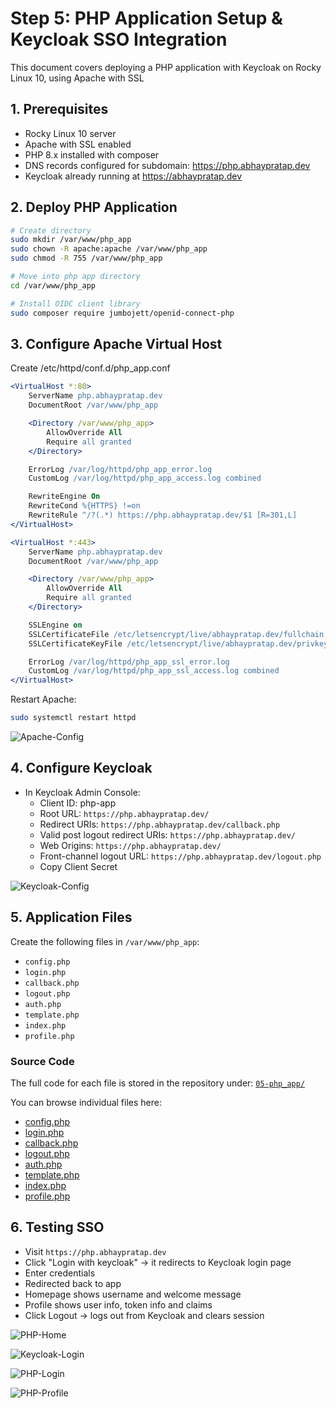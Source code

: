 # Step 5: PHP Application Setup & Keycloak SSO Integration

This document covers deploying a PHP application with Keycloak on Rocky Linux 10, using Apache with SSL

## 1. Prerequisites

- Rocky Linux 10 server
- Apache with SSL enabled
- PHP 8.x installed with composer
- DNS records configured for subdomain: https://php.abhaypratap.dev
- Keycloak already running at https://abhaypratap.dev

## 2. Deploy PHP Application

```bash
# Create directory
sudo mkdir /var/www/php_app
sudo chown -R apache:apache /var/www/php_app
sudo chmod -R 755 /var/www/php_app

# Move into php app directory
cd /var/www/php_app

# Install OIDC client library
sudo composer require jumbojett/openid-connect-php
```

## 3. Configure Apache Virtual Host

Create /etc/httpd/conf.d/php_app.conf

```apache
<VirtualHost *:80>
    ServerName php.abhaypratap.dev
    DocumentRoot /var/www/php_app

    <Directory /var/www/php_app>
        AllowOverride All
        Require all granted
    </Directory>

    ErrorLog /var/log/httpd/php_app_error.log
    CustomLog /var/log/httpd/php_app_access.log combined

    RewriteEngine On
    RewriteCond %{HTTPS} !=on
    RewriteRule ^/?(.*) https://php.abhaypratap.dev/$1 [R=301,L]
</VirtualHost>

<VirtualHost *:443>
    ServerName php.abhaypratap.dev
    DocumentRoot /var/www/php_app

    <Directory /var/www/php_app>
        AllowOverride All
        Require all granted
    </Directory>

    SSLEngine on
    SSLCertificateFile /etc/letsencrypt/live/abhaypratap.dev/fullchain.pem
    SSLCertificateKeyFile /etc/letsencrypt/live/abhaypratap.dev/privkey.pem

    ErrorLog /var/log/httpd/php_app_ssl_error.log
    CustomLog /var/log/httpd/php_app_ssl_access.log combined
</VirtualHost>
```

Restart Apache:

```bash
sudo systemctl restart httpd
```

![Apache-Config](screenshots/php/Apache-Config.png)

## 4. Configure Keycloak

- In Keycloak Admin Console:
  - Client ID: php-app
  - Root URL: `https://php.abhaypratap.dev/`
  - Redirect URIs: `https://php.abhaypratap.dev/callback.php`
  - Valid post logout redirect URIs: `https://php.abhaypratap.dev/`
  - Web Origins: `https://php.abhaypratap.dev/`
  - Front-channel logout URL: `https://php.abhaypratap.dev/logout.php`
  - Copy Client Secret

![Keycloak-Config](screenshots/php/Keycloak-Config.png)

## 5. Application Files

Create the following files in `/var/www/php_app`:

- `config.php`
- `login.php`
- `callback.php`
- `logout.php`
- `auth.php`
- `template.php`
- `index.php`
- `profile.php`

### Source Code

The full code for each file is stored in the repository under:
[`05-php_app/`](05-php_app/)

You can browse individual files here:

- [config.php](05-php_app/config.php)
- [login.php](05-php_app/login.php)
- [callback.php](05-php_app/callback.php)
- [logout.php](05-php_app/logout.php)
- [auth.php](05-php_app/auth.php)
- [template.php](05-php_app/template.php)
- [index.php](05-php_app/index.php)
- [profile.php](05-php_app/profile.php)

## 6. Testing SSO

- Visit `https://php.abhaypratap.dev`
- Click "Login with keycloak" -> it redirects to Keycloak login page
- Enter credentials
- Redirected back to app
- Homepage shows username and welcome message
- Profile shows user info, token info and claims
- Click Logout -> logs out from Keycloak and clears session

![PHP-Home](screenshots/php/PHP-Home.png)

![Keycloak-Login](screenshots/php/Keycloak-Login.png)

![PHP-Login](screenshots/php/PHP-Login.png)

![PHP-Profile](screenshots/php/PHP-Profile.png)
